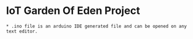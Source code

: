 # IoT Garden Of Eden Project
    * .ino file is an arduino IDE generated file and can be opened on any text editor. 
